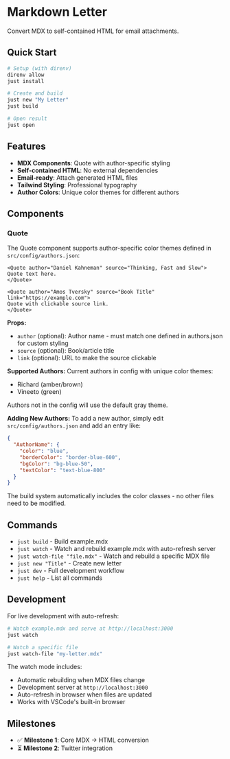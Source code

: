 # Markdown Letter

Convert MDX to self-contained HTML for email attachments.

## Quick Start

```bash
# Setup (with direnv)
direnv allow
just install

# Create and build
just new "My Letter"
just build

# Open result
just open
```

## Features

- **MDX Components**: Quote with author-specific styling
- **Self-contained HTML**: No external dependencies
- **Email-ready**: Attach generated HTML files
- **Tailwind Styling**: Professional typography
- **Author Colors**: Unique color themes for different authors

## Components

### Quote

The Quote component supports author-specific color themes defined in `src/config/authors.json`:

```mdx
<Quote author="Daniel Kahneman" source="Thinking, Fast and Slow">
Quote text here.
</Quote>

<Quote author="Amos Tversky" source="Book Title" link="https://example.com">
Quote with clickable source link.
</Quote>
```

**Props:**
- `author` (optional): Author name - must match one defined in authors.json for custom styling
- `source` (optional): Book/article title
- `link` (optional): URL to make the source clickable

**Supported Authors:**
Current authors in config with unique color themes:
- Richard (amber/brown)
- Vineeto (green)

Authors not in the config will use the default gray theme.

**Adding New Authors:**
To add a new author, simply edit `src/config/authors.json` and add an entry like:
```json
{
  "AuthorName": {
    "color": "blue",
    "borderColor": "border-blue-600", 
    "bgColor": "bg-blue-50",
    "textColor": "text-blue-800"
  }
}
```
The build system automatically includes the color classes - no other files need to be modified.

## Commands

- `just build` - Build example.mdx
- `just watch` - Watch and rebuild example.mdx with auto-refresh server
- `just watch-file "file.mdx"` - Watch and rebuild a specific MDX file
- `just new "Title"` - Create new letter
- `just dev` - Full development workflow
- `just help` - List all commands

## Development

For live development with auto-refresh:

```bash
# Watch example.mdx and serve at http://localhost:3000
just watch

# Watch a specific file
just watch-file "my-letter.mdx"
```

The watch mode includes:
- Automatic rebuilding when MDX files change
- Development server at `http://localhost:3000`
- Auto-refresh in browser when files are updated
- Works with VSCode's built-in browser

## Milestones

- ✅ **Milestone 1**: Core MDX → HTML conversion
- ⏳ **Milestone 2**: Twitter integration